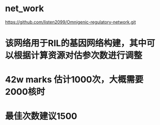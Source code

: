 # net_work
https://github.com/listen2099/Omnigenic-regulatory-network.git
# 该网络用于RIL的基因网络构建，其中可以根据计算资源对估参次数进行调整
# 42w marks 估计1000次，大概需要2000核时
# 最佳次数建议1500
